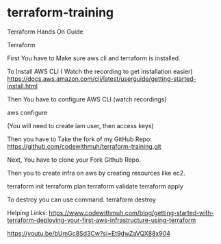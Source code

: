 # terraform-training
Terraform Hands On Guide

Terraform



First You have to Make sure aws cli and terraform is installed.

To Install AWS CLI ( Watch the recording to get installation easier)
https://docs.aws.amazon.com/cli/latest/userguide/getting-started-install.html

Then You have to configure AWS CLI (watch recordings)

aws configure

(You will need to create iam user, then access keys)

Then you have to Take the fork of my GitHub Repo:
https://github.com/codewithmuh/terraform-training.git


Next, You have to clone your Fork Github Repo.

Then you to create infra on aws by creating resources like ec2.

terraform init
terraform plan
terraform validate
terraform apply  

To destroy you can use command.
terraform destroy


Helping Links: 
https://www.codewithmuh.com/blog/getting-started-with-terraform-deploying-your-first-aws-infrastructure-using-terraform

https://youtu.be/bUmGc8Sd3Cw?si=Et9dwZaVQX88x904

